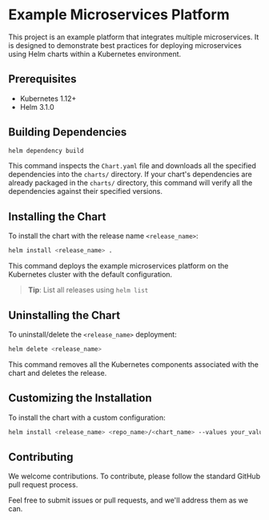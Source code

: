
# Example Microservices Platform

This project is an example platform that integrates multiple microservices. It is designed to demonstrate best practices for deploying microservices using Helm charts within a Kubernetes environment.

## Prerequisites

- Kubernetes 1.12+
- Helm 3.1.0

## Building Dependencies

```bash
helm dependency build
```

This command inspects the `Chart.yaml` file and downloads all the specified dependencies into the `charts/` directory. If your chart's dependencies are already packaged in the `charts/` directory, this command will verify all the dependencies against their specified versions.

## Installing the Chart

To install the chart with the release name `<release_name>`:

```bash
helm install <release_name> .
```

This command deploys the example microservices platform on the Kubernetes cluster with the default configuration.

> **Tip**: List all releases using `helm list`

## Uninstalling the Chart

To uninstall/delete the `<release_name>` deployment:

```bash
helm delete <release_name>
```

This command removes all the Kubernetes components associated with the chart and deletes the release.

## Customizing the Installation

To install the chart with a custom configuration:

```bash
helm install <release_name> <repo_name>/<chart_name> --values your_values.yaml
```

## Contributing

We welcome contributions. To contribute, please follow the standard GitHub pull request process.

Feel free to submit issues or pull requests, and we'll address them as we can.
